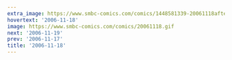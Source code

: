 ```yaml
---
extra_image: https://www.smbc-comics.com/comics/1448581339-20061118after.png
hovertext: '2006-11-18'
image: https://www.smbc-comics.com/comics/20061118.gif
next: '2006-11-19'
prev: '2006-11-17'
title: '2006-11-18'
---
```

